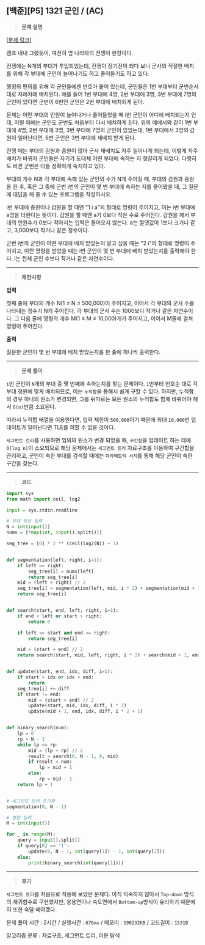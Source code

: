 [백준][P5] 1321 군인 / (AC)
---
> **문제 설명**
>

[[문제 링크](https://www.acmicpc.net/problem/1321)]

캠프 내내 그랬듯이, 여전히 옆 나라와의 전쟁이 한창이다.

전쟁에는 N개의 부대가 투입되었는데, 전쟁이 장기전이 되다 보니 군사의 적절한 배치를 위해 각 부대에 군인이 늘어나기도 하고 줄어들기도 하고 있다.

행정의 편의를 위해 각 군인들에겐 번호가 붙어 있는데, 군인들은 1번 부대부터 군번순서대로 차례차례 배치된다. 예를 들어 1번 부대에 4명, 2번 부대에 3명, 3번 부대에 7명의 군인이 있다면 군번이 6번인 군인은
2번 부대에 배치되게 된다.

문제는 어떤 부대의 인원이 늘어나거나 줄어들었을 때 i번 군인이 어디에 배치되는지 인데, 이럴 때에는 군인도 군번도 처음부터 다시 배치하게 된다. 위의 예에서와 같이 1번 부대에 4명, 2번 부대에 3명, 3번
부대에 7명의 군인이 있었는데, 1번 부대에서 3명의 감원이 일어난다면, 6번 군인은 3번 부대에 재배치 받게 된다.

전쟁 때는 부대의 감원과 증원이 많아 군사 재배치도 자주 일어나게 되는데, 이렇게 자주 배치가 바뀌자 군인들은 자기가 도대체 어떤 부대에 속하는 지 헷갈리게 되었다. 다행히도 바뀐 군번은 다들 정확하게 숙지하고
있다.

부대의 개수 N과 각 부대에 속해 있는 군인의 수가 N개 주어질 때, 부대의 감원과 증원을 한 후, 혹은 그 중에 군번 i번의 군인이 몇 번 부대에 속하는 지를 물어봤을 때, 그 질문에 대답을 해 줄 수 있는
프로그램을 작성하시오.

i번 부대에 증원이나 감원을 할 때엔 "1 i a"의 형태로 명령이 주어지고, 이는 i번 부대에 a명을 더한다는 뜻이다. 감원을 할 때엔 a가 0보다 작은 수로 주어진다. 감원을 해서 부대의 인원수가 0보다 작아지는
입력은 들어오지 않는다. a는 절댓값이 1보다 크거나 같고, 3,000보다 작거나 같은 정수이다.

군번 i번의 군인이 어떤 부대에 배치 받았는지 알고 싶을 때는 "2 i"의 형태로 명령이 주어지고, 이런 명령을 받았을 때는 i번 군인이 몇 번 부대에 배치 받았는지를 출력해야 한다. i는 전체 군인 수보다 작거나
같은 자연수이다.


---

> **제한사항**

**입력**

첫째 줄에 부대의 개수 N(1 ≤ N ≤ 500,000)이 주어지고, 이어서 각 부대의 군사 수를 나타내는 정수가 N개 주어진다. 각 부대의 군사 수는 1000보다 작거나 같은 자연수이다. 그 다음 줄에 명령의 개수
M(1 ≤ M ≤ 10,000)개가 주어지고, 이어서 M줄에 걸쳐 명령이 주어진다.

**출력**

질문한 군인이 몇 번 부대에 배치 받았는지를 한 줄에 하나씩 출력한다.



---

> **문제 풀이**

`i`번 군인이 `N`개의 부대 중 몇 번째에 속하는지를 찾는 문제이다. `1`번부터 번호순 대로 각 부대 정원에 맞게 배치되므로, 이는 `누적합`을 통해서 쉽게 구할 수 있다. 하지만, 누적합의 경우 하나의 원소가
변경되면, 그를 뒤따르는 모든 원소의 누적합도 함께 바뀌어야 해서 `O(n)`만큼 소요된다.

따라서 누적합 배열을 이용한다면, 입력 제한이 `500,000`이기 때문에 최대 `10,000`번 업데이트가 일어난다면 TLE를 피할 수 없을 것이다.

`세그먼트 트리`를 사용하면 임의의 원소가 변경 되었을 때, `구간합`을 업데이트 하는 데에 `O(log n)`이 소요되므로 해당 문제에서는 `세그먼트 트리` 자료구조를 이용하여 구간합을 관리하고, 군인이 속한
부대를 검색할 때에는 `파라메트릭 서치`를 통해 해당 군인이 속한 구간을 찾는다.


---

> **코드**
>

```python
import sys
from math import ceil, log2

input = sys.stdin.readline

# 부대 정보 입력
N = int(input())
nums = [*map(int, input().split())]

seg_tree = [0] * 2 ** (ceil(log2(N)) + 1)


def segmentation(left, right, i=1):
    if left == right:
        seg_tree[i] = nums[left]
        return seg_tree[i]
    mid = (left + right) // 2
    seg_tree[i] = segmentation(left, mid, i * 2) + segmentation(mid + 1, right, i * 2 + 1)
    return seg_tree[i]


def search(start, end, left, right, i=1):
    if end < left or start > right:
        return 0

    if left <= start and end <= right:
        return seg_tree[i]

    mid = (start + end) // 2
    return search(start, mid, left, right, i * 2) + search(mid + 1, end, left, right, i * 2 + 1)


def update(start, end, idx, diff, i=1):
    if start > idx or idx > end:
        return
    seg_tree[i] += diff
    if start != end:
        mid = (start + end) // 2
        update(start, mid, idx, diff, i * 2)
        update(mid + 1, end, idx, diff, i * 2 + 1)


def binary_search(num):
    lp = 0
    rp = N - 1
    while lp <= rp:
        mid = (lp + rp) // 2
        result = search(0, N - 1, 0, mid)
        if result < num:
            lp = mid + 1
        else:
            rp = mid - 1
    return lp + 1


# 세그먼트 트리 초기화
segmentation(0, N - 1)

# 명령 입력
M = int(input())

for _ in range(M):
    query = input().split()
    if query[0] == '1':
        update(0, N - 1, int(query[1]) - 1, int(query[2]))
    else:
        print(binary_search(int(query[1])))
```

---

> **후기**

`세그먼트 트리`를 처음으로 적용해 보았던 문제다. 아직 익숙하지 않아서 `Top-down` 방식의 재귀함수로 구현했지만, 응용면이나 속도면에서 `Bottom-up`방식이 유리하기 때문에 이 또한 숙달 해야겠다.

문제 풀이 시간 : 2시간 / 실행시간 : `676ms` / 메모리 : `190232KB` / 코드길이 : `1531B`

알고리즘 분류 : 자료구조, 세그먼트 트리, 이분 탐색